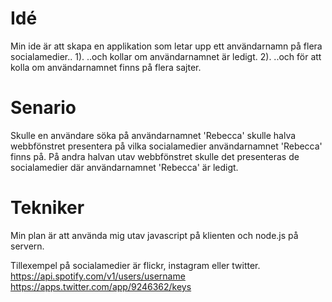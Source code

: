 # Idé
Min ide är att skapa en applikation som letar upp ett användarnamn på flera socialamedier..
1). ..och kollar om användarnamnet är ledigt.
2). ..och för att kolla om användarnamnet finns på flera sajter.

# Senario
Skulle en användare söka på användarnamnet 'Rebecca' skulle halva webbfönstret presentera på vilka socialamedier användarnamnet 'Rebecca' finns på.
På andra halvan utav webbfönstret skulle det presenteras de socialamedier där användarnamnet 'Rebecca' är ledigt.

# Tekniker
Min plan är att använda mig utav javascript på klienten och node.js på servern.

Tillexempel på socialamedier är flickr, instagram eller twitter.
https://api.spotify.com/v1/users/username
https://apps.twitter.com/app/9246362/keys
